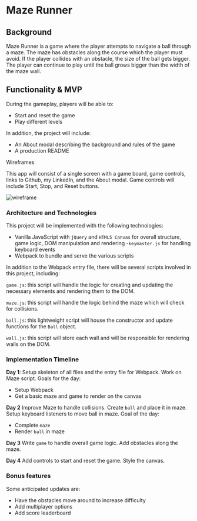 # Maze Runner

## Background

Maze Runner is a game where the player attempts to navigate a ball through a maze. The maze has obstacles along the course which the player must avoid. If the player collides with an obstacle, the size of the ball gets bigger. The player can continue to play until the ball grows bigger than the width of the maze wall.


## Functionality & MVP

During the gameplay, players will be able to:
* Start and reset the game
* Play different levels

In addition, the project will include:
* An About modal describing the background and rules of the game
* A production README


Wireframes

This app will consist of a single screen with a game board, game controls, links to Github, my LinkedIn, and the About modal. Game controls will include Start, Stop, and Reset buttons.


![wireframe](./docs/wireframe.png)



### Architecture and Technologies

This project will be implemented with the following technologies:

- Vanilla JavaScript with `jQuery` and `HTML5 Canvas` for overall structure, game logic, DOM manipulation and rendering
-`keymaster.js` for handling keyboard events
- Webpack to bundle and serve the various scripts

In addition to the Webpack entry file, there will be several scripts involved in this project, including:

`game.js`: this script will handle the logic for creating and updating the necessary elements and rendering them to the DOM.

`maze.js`: this script will handle the logic behind the maze which will check for collisions.

`ball.js`: this lightweight script will house the constructor and update functions for the `Ball` object.

`wall.js`: this script will store each wall and will be responsible for rendering walls on the DOM.

### Implementation Timeline
**Day 1**:
Setup skeleton of all files and the entry file for Webpack. Work on Maze script. Goals for the day:
* Setup Webpack
* Get a basic maze and game to render on the canvas

**Day 2**
Improve Maze to handle collisions. Create `ball` and place it in maze. Setup keyboard listeners to move ball in maze. Goal of the day:
* Complete `maze`
* Render `ball` in maze

**Day 3**
Write `game` to handle overall game logic. Add obstacles along the maze.


**Day 4**
Add controls to start and reset the game. Style the canvas.



### Bonus features

Some anticipated updates are:

* Have the obstacles move around to increase difficulty
* Add multiplayer options
* Add score leaderboard
